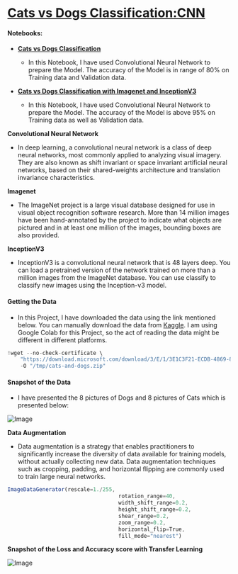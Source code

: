 # [**Cats vs Dogs Classification:CNN**](https://www.kaggle.com/c/dogs-vs-cats)

#### **Notebooks:**

- [**Cats vs Dogs Classification**](https://github.com/ThinamXx/Cats.vs.Dogs_Classification/blob/master/Cat%20vs%20Dog%20Classification.ipynb)
  - In this Notebook, I have used Convolutional Neural Network to prepare the Model. The accuracy of the Model is in range of 80% on Training data and Validation data.
  
- [**Cats vs Dogs Classification with Imagenet and InceptionV3**](https://github.com/ThinamXx/Cats.vs.Dogs_Classification/blob/master/CatvsDog%20Classification%20with%20Imagenet.ipynb)
  - In this Notebook, I have used Convolutional Neural Network to prepare the Model. The accuracy of the Model is above 95% on Training data as well as Validation data.

**Convolutional Neural Network**
- In deep learning, a convolutional neural network is a class of deep neural networks, most commonly applied to analyzing visual imagery. They are also known as shift invariant or space invariant artificial neural networks, based on their shared-weights architecture and translation invariance characteristics.

**Imagenet**
- The ImageNet project is a large visual database designed for use in visual object recognition software research. More than 14 million images have been hand-annotated by the project to indicate what objects are pictured and in at least one million of the images, bounding boxes are also provided.

**InceptionV3**
- InceptionV3 is a convolutional neural network that is 48 layers deep. You can load a pretrained version of the network trained on more than a million images from the ImageNet database. You can use classify to classify new images using the Inception-v3 model.

#### **Getting the Data**
- In this Project, I have downloaded the data using the link mentioned below. You can manually download the data from [Kaggle](https://www.kaggle.com/c/dogs-vs-cats/data). I am using Google Colab for this Project, so the act of reading the data might be different in different platforms.

```javascript
!wget --no-check-certificate \
    "https://download.microsoft.com/download/3/E/1/3E1C3F21-ECDB-4869-8368-6DEBA77B919F/kagglecatsanddogs_3367a.zip" \
    -O "/tmp/cats-and-dogs.zip"
```

#### **Snapshot of the Data**
- I have presented the 8 pictures of Dogs and 8 pictures of Cats which is presented below:

![Image](https://res.cloudinary.com/dge89aqpc/image/upload/v1597395757/Cats_g3xbvy.png)

**Data Augmentation**
- Data augmentation is a strategy that enables practitioners to significantly increase the diversity of data available for training models, without actually collecting new data. Data augmentation techniques such as cropping, padding, and horizontal flipping are commonly used to train large neural networks.

```javascript
ImageDataGenerator(rescale=1./255,
                                   rotation_range=40,
                                   width_shift_range=0.2,
                                   height_shift_range=0.2,
                                   shear_range=0.2,
                                   zoom_range=0.2,
                                   horizontal_flip=True,
                                   fill_mode="nearest")
```

**Snapshot of the Loss and Accuracy score with Transfer Learning**

![Image](https://res.cloudinary.com/dge89aqpc/image/upload/v1597396086/Vali_y547gk.png)
